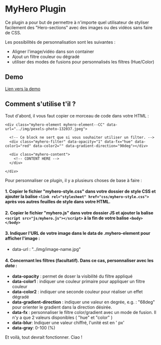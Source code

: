 # MyHero Plugin

Ce plugin a pour but de permettre à n'importe quel utilisateur de styliser facilement des "Hero-sections" avec des images ou des vidéos sans faire de CSS.

Les possibilités de personnalisation sont les suivantes :

- Aligner l'image/vidéo dans son container
- Ajout un filtre couleur ou dégradé
- utiliser des modes de fusions pour personnalisés les filtres (Hue/Color)

## Demo
[Lien vers la demo](http://cepegra-labs.be/webdesign/2017/fdef/web/_html-css-js/_plugins-js/myhero-plugin-master/dist/)

## Comment s'utilise t'il ?

Tout d'abord, il vous faut copier ce morceau de code dans votre HTML :

```
<div class="myhero-element myhero-element--CC" data-url="../img/pexels-photo-132037.jpeg">

  <!-- Ce block ne sert que si vous souhaiter utiliser un filter. -->
  <div class="myhero-filter" data-opacity="1" data-fx="hue" data-color1="red" data-color2="" data-gradient-direction="90deg"></div>

  <div class="myhero-content">
    <!-- CONTENT HERE -->
  </div>

</div>
```

Pour personnaliser ce plugin, il y a plusieurs choses de base à faire :

#### 1. Copier le fichier "myhero-style.css" dans votre dossier de style CSS et ajouter la balise ```<link rel="stylesheet" href="css/myhero-style.css">``` après vos autres feuilles de style dans votre HTML.

#### 2. Copier le fichier "myhero.js" dans votre dossier JS et ajouter la balise ```<script src="js/myhero.js"></script>``` à la fin de votre balise ```<body></body>```

#### 3. Indiquer l'URL de votre image dans le data de <b>.myhero-element</b> pour afficher l'image :
- data-url : "../img/image-name.jpg"

#### 4. Concernant les filtres (facultatif). Dans ce cas, personnaliser avec les <i>data</i> :
- <b>data-opacity</b> : permet de doser la visibilité du filtre appliqué
- <b>data-color1</b> : indiquer une couleur primaire pour appliquer un filtre couleur
- <b>data-color2</b> : indiquer une seconde couleur pour réaliser un effet dégradé
- <b>data-gradient-direction</b> : indiquer une valeur en degrée, e.g. : "68deg" pour orienter le gradient dans la direction désirée.
- <b>data-fx</b> : personnaliser le filtre color/gradient avec un mode de fusion. Il n'y a que 2 valeurs disponibles ( "hue" et "color" )
- <b>data-blur</b>: Indiquer une valeur chiffré, l'unité est en ' px'
- <b>data-gray</b>: 0-100 (%)

Et voilà, tout devrait fonctionner. Ciao !
